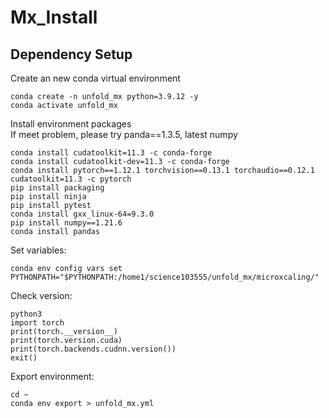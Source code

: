 # Mx_Install
## Dependency Setup
Create an new conda virtual environment
```
conda create -n unfold_mx python=3.9.12 -y
conda activate unfold_mx
```
Install environment packages <br>
If meet problem, please try panda==1.3.5, latest numpy
```
conda install cudatoolkit=11.3 -c conda-forge
conda install cudatoolkit-dev=11.3 -c conda-forge
conda install pytorch==1.12.1 torchvision==0.13.1 torchaudio==0.12.1 cudatoolkit=11.3 -c pytorch
pip install packaging
pip install ninja
pip install pytest
conda install gxx_linux-64=9.3.0
pip install numpy==1.21.6
conda install pandas
```
Set variables:
```
conda env config vars set PYTHONPATH="$PYTHONPATH:/home1/science103555/unfold_mx/microxcaling/"
```
Check version:
```
python3
import torch
print(torch.__version__)
print(torch.version.cuda)
print(torch.backends.cudnn.version())
exit()
```
Export environment:
```
cd ~
conda env export > unfold_mx.yml
```
